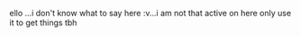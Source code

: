 ello ...i don't know what to say here :v...i am not that active on here only use it to get things tbh
<!---
xxsmokyquartz/xxsmokyquartz is a ✨ special ✨ repository because its `README.md` (this file) appears on your GitHub profile.
You can click the Preview link to take a look at your changes.
--->

